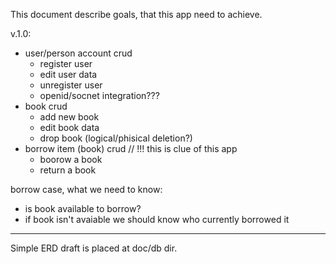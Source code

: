 This document describe goals, that this app need to achieve.

v.1.0:

- user/person account crud 
	* register user
	* edit user data
	* unregister user
	* openid/socnet integration???
- book crud
	* add new book
	* edit book data
	* drop book (logical/phisical deletion?)
- borrow item (book) crud // !!! this is clue of this app
	* boorow a book
	* return a book

borrow case, what we need to know:
- is book available to borrow?
- if book isn't avaiable we should know who currently 
  borrowed it 

---
Simple ERD draft is placed at doc/db dir.  

